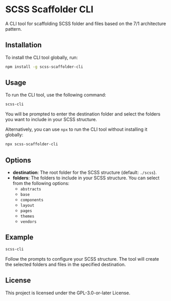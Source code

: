 # SCSS Scaffolder CLI

A CLI tool for scaffolding SCSS folder and files based on the 7/1 architecture pattern.

## Installation

To install the CLI tool globally, run:

```sh
npm install -g scss-scaffolder-cli
```

## Usage

To run the CLI tool, use the following command:

```sh
scss-cli
```

You will be prompted to enter the destination folder and select the folders you want to include in your SCSS structure.

Alternatively, you can use `npx` to run the CLI tool without installing it globally:

```sh
npx scss-scaffolder-cli
```

## Options

- **destination**: The root folder for the SCSS structure (default: `./scss`).
- **folders**: The folders to include in your SCSS structure. You can select from the following options:
  - `abstracts`
  - `base`
  - `components`
  - `layout`
  - `pages`
  - `themes`
  - `vendors`

## Example

```sh
scss-cli
```

Follow the prompts to configure your SCSS structure. The tool will create the selected folders and files in the specified destination.

## License

This project is licensed under the GPL-3.0-or-later License.
